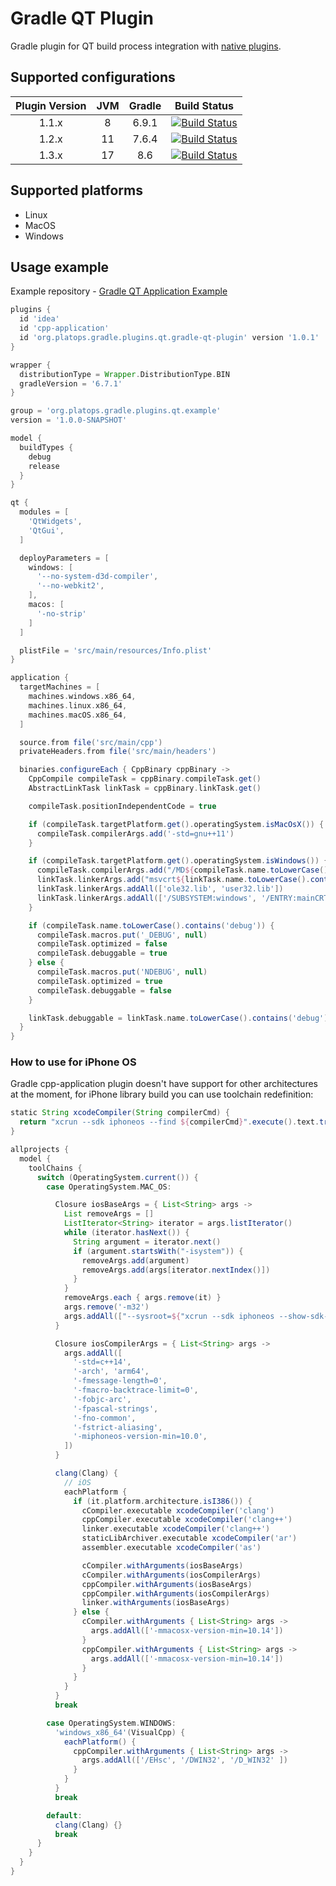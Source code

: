 # Gradle QT Plugin

Gradle plugin for QT build process integration with
[native plugins](https://docs.gradle.org/current/userguide/native_software.html).

## Supported configurations
| Plugin Version | JVM | Gradle |                                                                                                        Build Status                                                                                                         |
|:--------------:|:---:|:------:|:---------------------------------------------------------------------------------------------------------------------------------------------------------------------------------------------------------------------------:|
|     1.1.x      |  8  | 6.9.1  | [![Build Status](https://github.com/axmetishe/gradle-qt-plugin/actions/workflows/build.yml/badge.svg?branch=release/1.1.x)](https://github.com/axmetishe/gradle-qt-plugin/actions/workflows/build.yml?branch=release/1.1.x) |
|     1.2.x      | 11  | 7.6.4  | [![Build Status](https://github.com/axmetishe/gradle-qt-plugin/actions/workflows/build.yml/badge.svg?branch=release/1.2.x)](https://github.com/axmetishe/gradle-qt-plugin/actions/workflows/build.yml?branch=release/1.2.x) |
|     1.3.x      | 17  |  8.6   | [![Build Status](https://github.com/axmetishe/gradle-qt-plugin/actions/workflows/build.yml/badge.svg?branch=release/1.3.x)](https://github.com/axmetishe/gradle-qt-plugin/actions/workflows/build.yml?branch=release/1.3.x) |

## Supported platforms
- Linux
- MacOS
- Windows

## Usage example
Example repository - [Gradle QT Application Example](https://github.com/axmetishe/gradle-qt-application-example)

```groovy
plugins {
  id 'idea'
  id 'cpp-application'
  id 'org.platops.gradle.plugins.qt.gradle-qt-plugin' version '1.0.1'
}

wrapper {
  distributionType = Wrapper.DistributionType.BIN
  gradleVersion = '6.7.1'
}

group = 'org.platops.gradle.plugins.qt.example'
version = '1.0.0-SNAPSHOT'

model {
  buildTypes {
    debug
    release
  }
}

qt {
  modules = [
    'QtWidgets',
    'QtGui',
  ]

  deployParameters = [
    windows: [
      '--no-system-d3d-compiler',
      '--no-webkit2',
    ],
    macos: [
      '-no-strip'
    ]
  ]

  plistFile = 'src/main/resources/Info.plist'
}

application {
  targetMachines = [
    machines.windows.x86_64,
    machines.linux.x86_64,
    machines.macOS.x86_64,
  ]

  source.from file('src/main/cpp')
  privateHeaders.from file('src/main/headers')

  binaries.configureEach { CppBinary cppBinary ->
    CppCompile compileTask = cppBinary.compileTask.get()
    AbstractLinkTask linkTask = cppBinary.linkTask.get()

    compileTask.positionIndependentCode = true

    if (compileTask.targetPlatform.get().operatingSystem.isMacOsX()) {
      compileTask.compilerArgs.add('-std=gnu++11')
    }

    if (compileTask.targetPlatform.get().operatingSystem.isWindows()) {
      compileTask.compilerArgs.add("/MD${compileTask.name.toLowerCase().contains('debug') ? 'd' : ''}")
      linkTask.linkerArgs.add("msvcrt${linkTask.name.toLowerCase().contains('debug') ? 'd' : ''}.lib")
      linkTask.linkerArgs.addAll(['ole32.lib', 'user32.lib'])
      linkTask.linkerArgs.addAll(['/SUBSYSTEM:windows', '/ENTRY:mainCRTStartup'])
    }

    if (compileTask.name.toLowerCase().contains('debug')) {
      compileTask.macros.put('_DEBUG', null)
      compileTask.optimized = false
      compileTask.debuggable = true
    } else {
      compileTask.macros.put('NDEBUG', null)
      compileTask.optimized = true
      compileTask.debuggable = false
    }

    linkTask.debuggable = linkTask.name.toLowerCase().contains('debug')
  }
}
```

### How to use for iPhone OS
Gradle cpp-application plugin doesn't have support for other architectures at the moment, for iPhone library build
you can use toolchain redefinition:
```groovy
static String xcodeCompiler(String compilerCmd) {
  return "xcrun --sdk iphoneos --find ${compilerCmd}".execute().text.trim()
}

allprojects {
  model {
    toolChains {
      switch (OperatingSystem.current()) {
        case OperatingSystem.MAC_OS:

          Closure iosBaseArgs = { List<String> args ->
            List removeArgs = []
            ListIterator<String> iterator = args.listIterator()
            while (iterator.hasNext()) {
              String argument = iterator.next()
              if (argument.startsWith("-isystem")) {
                removeArgs.add(argument)
                removeArgs.add(args[iterator.nextIndex()])
              }
            }
            removeArgs.each { args.remove(it) }
            args.remove('-m32')
            args.addAll(["--sysroot=${"xcrun --sdk iphoneos --show-sdk-path".execute().text.trim()}"])
          }

          Closure iosCompilerArgs = { List<String> args ->
            args.addAll([
              '-std=c++14',
              '-arch', 'arm64',
              '-fmessage-length=0',
              '-fmacro-backtrace-limit=0',
              '-fobjc-arc',
              '-fpascal-strings',
              '-fno-common',
              '-fstrict-aliasing',
              '-miphoneos-version-min=10.0',
            ])
          }

          clang(Clang) {
            // iOS
            eachPlatform {
              if (it.platform.architecture.isI386()) {
                cCompiler.executable xcodeCompiler('clang')
                cppCompiler.executable xcodeCompiler('clang++')
                linker.executable xcodeCompiler('clang++')
                staticLibArchiver.executable xcodeCompiler('ar')
                assembler.executable xcodeCompiler('as')

                cCompiler.withArguments(iosBaseArgs)
                cCompiler.withArguments(iosCompilerArgs)
                cppCompiler.withArguments(iosBaseArgs)
                cppCompiler.withArguments(iosCompilerArgs)
                linker.withArguments(iosBaseArgs)
              } else {
                cCompiler.withArguments { List<String> args ->
                  args.addAll(['-mmacosx-version-min=10.14'])
                }
                cppCompiler.withArguments { List<String> args ->
                  args.addAll(['-mmacosx-version-min=10.14'])
                }
              }
            }
          }
          break

        case OperatingSystem.WINDOWS:
          'windows_x86_64'(VisualCpp) {
            eachPlatform() {
              cppCompiler.withArguments { List<String> args ->
                args.addAll(['/EHsc', '/DWIN32', '/D_WIN32' ])
              }
            }
          }
          break

        default:
          clang(Clang) {}
          break
      }
    }
  }
}
```
